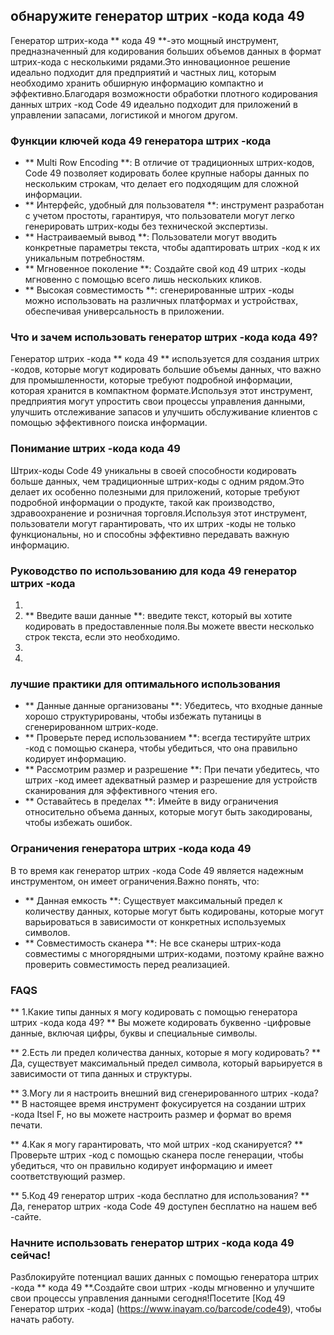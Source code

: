 ## обнаружите генератор штрих -кода кода 49

Генератор штрих-кода ** кода 49 **-это мощный инструмент, предназначенный для кодирования больших объемов данных в формат штрих-кода с несколькими рядами.Это инновационное решение идеально подходит для предприятий и частных лиц, которым необходимо хранить обширную информацию компактно и эффективно.Благодаря возможности обработки плотного кодирования данных штрих -код Code 49 идеально подходит для приложений в управлении запасами, логистикой и многом другом.

### Функции ключей кода 49 генератора штрих -кода

- ** Multi Row Encoding **: В отличие от традиционных штрих-кодов, Code 49 позволяет кодировать более крупные наборы данных по нескольким строкам, что делает его подходящим для сложной информации.
- ** Интерфейс, удобный для пользователя **: инструмент разработан с учетом простоты, гарантируя, что пользователи могут легко генерировать штрих-коды без технической экспертизы.
- ** Настраиваемый вывод **: Пользователи могут вводить конкретные параметры текста, чтобы адаптировать штрих -код к их уникальным потребностям.
- ** Мгновенное поколение **: Создайте свой код 49 штрих -коды мгновенно с помощью всего лишь нескольких кликов.
- ** Высокая совместимость **: сгенерированные штрих -коды можно использовать на различных платформах и устройствах, обеспечивая универсальность в приложении.

### Что и зачем использовать генератор штрих -кода кода 49?

Генератор штрих -кода ** кода 49 ** используется для создания штрих -кодов, которые могут кодировать большие объемы данных, что важно для промышленности, которые требуют подробной информации, которая хранится в компактном формате.Используя этот инструмент, предприятия могут упростить свои процессы управления данными, улучшить отслеживание запасов и улучшить обслуживание клиентов с помощью эффективного поиска информации.

### Понимание штрих -кода кода 49

Штрих-коды Code 49 уникальны в своей способности кодировать больше данных, чем традиционные штрих-коды с одним рядом.Это делает их особенно полезными для приложений, которые требуют подробной информации о продукте, такой как производство, здравоохранение и розничная торговля.Используя этот инструмент, пользователи могут гарантировать, что их штрих -коды не только функциональны, но и способны эффективно передавать важную информацию.

### Руководство по использованию для кода 49 генератор штрих -кода

1.
2. ** Введите ваши данные **: введите текст, который вы хотите кодировать в предоставленные поля.Вы можете ввести несколько строк текста, если это необходимо.
3.
4.

### лучшие практики для оптимального использования

- ** Данные данные организованы **: Убедитесь, что входные данные хорошо структурированы, чтобы избежать путаницы в сгенерированном штрих-коде.
- ** Проверьте перед использованием **: всегда тестируйте штрих -код с помощью сканера, чтобы убедиться, что она правильно кодирует информацию.
- ** Рассмотрим размер и разрешение **: При печати убедитесь, что штрих -код имеет адекватный размер и разрешение для устройств сканирования для эффективного чтения его.
- ** Оставайтесь в пределах **: Имейте в виду ограничения относительно объема данных, которые могут быть закодированы, чтобы избежать ошибок.

### Ограничения генератора штрих -кода кода 49

В то время как генератор штрих -кода Code 49 является надежным инструментом, он имеет ограничения.Важно понять, что:

- ** Данная емкость **: Существует максимальный предел к количеству данных, которые могут быть кодированы, которые могут варьироваться в зависимости от конкретных используемых символов.
- ** Совместимость сканера **: Не все сканеры штрих-кода совместимы с многорядными штрих-кодами, поэтому крайне важно проверить совместимость перед реализацией.

### FAQS

** 1.Какие типы данных я могу кодировать с помощью генератора штрих -кода кода 49? **
Вы можете кодировать буквенно -цифровые данные, включая цифры, буквы и специальные символы.

** 2.Есть ли предел количества данных, которые я могу кодировать? **
Да, существует максимальный предел символа, который варьируется в зависимости от типа данных и структуры.

** 3.Могу ли я настроить внешний вид сгенерированного штрих -кода? **
В настоящее время инструмент фокусируется на создании штрих -кода Itsel F, но вы можете настроить размер и формат во время печати.

** 4.Как я могу гарантировать, что мой штрих -код сканируется? **
Проверьте штрих -код с помощью сканера после генерации, чтобы убедиться, что он правильно кодирует информацию и имеет соответствующий размер.

** 5.Код 49 генератор штрих -кода бесплатно для использования? **
Да, генератор штрих -кода Code 49 доступен бесплатно на нашем веб -сайте.

### Начните использовать генератор штрих -кода кода 49 сейчас!

Разблокируйте потенциал ваших данных с помощью генератора штрих -кода ** кода 49 **.Создайте свои штрих -коды мгновенно и улучшите свои процессы управления данными сегодня!Посетите [Код 49 Генератор штрих -кода] (https://www.inayam.co/barcode/code49), чтобы начать работу.
